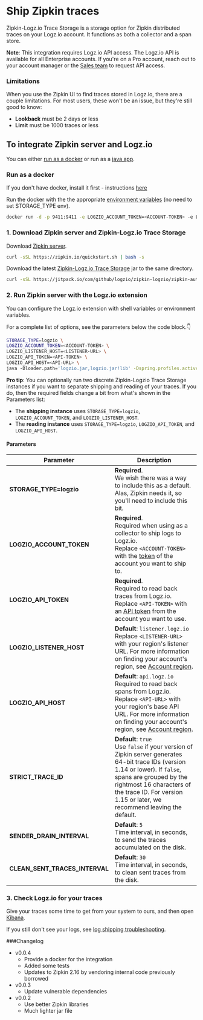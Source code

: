 # Ship Zipkin traces

Zipkin-Logz.io Trace Storage is a storage option for Zipkin distributed traces on your Logz.io account.
It functions as both a collector and a span store.

**Note**:
  This integration requires Logz.io API access.
  The Logz.io API is available for all Enterprise accounts.
  If you're on a Pro account, reach out to your account manager or the <a class="intercom-launch" href="mailto:sales@logz.io">Sales team</a> to request API access.

### Limitations

When you use the Zipkin UI to find traces stored in Logz.io, there are a couple limitations.
For most users, these won't be an issue, but they're still good to know:

* **Lookback** must be 2 days or less
* **Limit** must be 1000 traces or less

## To integrate Zipkin server and Logz.io

You can either [run as a docker](#run-as-a-docker) or run as a [java app](#1-download-zipkin-server-and-zipkin-logzio-trace-storage).

### Run as a docker

If you don't have docker, install it first - instructions [here](http://docs.docker.com/engine/installation/)

Run the docker with the the appropriate [environment variables](#parameters) (no need to set STORAGE_TYPE env).
```bash
docker run -d -p 9411:9411 -e LOGZIO_ACCOUNT_TOKEN=<ACCOUNT-TOKEN> -e LOGZIO_API_TOKEN=<API-TOKEN> logzio/zipkin 
```


### 1. Download Zipkin server and Zipkin-Logz.io Trace Storage

Download [Zipkin server](https://search.maven.org/remote_content?g=io.zipkin&a=zipkin-server&v=LATEST&c=exec).

```bash
curl -sSL https://zipkin.io/quickstart.sh | bash -s
```

Download the latest [Zipkin-Logz.io Trace Storage](https://jitpack.io/#logzio/zipkin-logzio) jar to the same directory.
```bash
curl -sSL https://jitpack.io/com/github/logzio/zipkin-logzio/zipkin-autoconfigure-storage-logzio/master-SNAPSHOT/zipkin-autoconfigure-storage-logzio-master-SNAPSHOT-module.jar > logzio.jar
```

### 2. Run Zipkin server with the Logz.io extension

You can configure the Logz.io extension with shell variables or environment variables.

For a complete list of options, see the parameters below the code block.👇

```bash
STORAGE_TYPE=logzio \
LOGZIO_ACCOUNT_TOKEN=<ACCOUNT-TOKEN> \
LOGZIO_LISTENER_HOST=<LISTENER-URL> \
LOGZIO_API_TOKEN=<API-TOKEN> \
LOGZIO_API_HOST=<API-URL> \
java -Dloader.path='logzio.jar,logzio.jar!lib' -Dspring.profiles.active=logzio -cp zipkin.jar org.springframework.boot.loader.PropertiesLauncher
```

**Pro tip**:
You can optionally run two discrete Zipkin-Logzio Trace Storage instances if you want to separate shipping and reading of your traces.
If you do, then the required fields change a bit from what's shown in the Parameters list:

* The **shipping instance** uses `STORAGE_TYPE=logzio`, `LOGZIO_ACCOUNT_TOKEN`, and `LOGZIO_LISTENER_HOST`.
* The **reading instance** uses `STORAGE_TYPE=logzio`, `LOGZIO_API_TOKEN`, and `LOGZIO_API_HOST`.

#### Parameters

| Parameter | Description |
|---|---|
| **STORAGE_TYPE=logzio** | **Required**. <br> We wish there was a way to include this as a default. Alas, Zipkin needs it, so you'll need to include this bit. |
| **LOGZIO_ACCOUNT_TOKEN** | **Required**. <br> Required when using as a collector to ship logs to Logz.io. <br> Replace `<ACCOUNT-TOKEN>` with the [token](https://app.logz.io/#/dashboard/settings/general) of the account you want to ship to. |
| **LOGZIO_API_TOKEN** | **Required**. <br> Required to read back traces from Logz.io. <br> Replace `<API-TOKEN>` with an [API token](https://app.logz.io/#/dashboard/settings/api-tokens) from the account you want to use. |
| **LOGZIO_LISTENER_HOST** | **Default**: `listener.logz.io` <br> Replace `<LISTENER-URL>` with your region's listener URL. For more information on finding your account's region, see [Account region](https://docs.logz.io/user-guide/accounts/account-region.html). |
| **LOGZIO_API_HOST** | **Default**: `api.logz.io` <br> Required to read back spans from Logz.io. <br> Replace `<API-URL>` with your region's base API URL. For more information on finding your account's region, see [Account region](https://docs.logz.io/user-guide/accounts/account-region.html). |
| **STRICT_TRACE_ID** | **Default**: `true` <br> Use `false` if your version of Zipkin server generates 64-bit trace IDs (version 1.14 or lower). If `false`, spans are grouped by the rightmost 16 characters of the trace ID. For version 1.15 or later, we recommend leaving the default. |
| **SENDER_DRAIN_INTERVAL** |  **Default**: `5` <br> Time interval, in seconds, to send the traces accumulated on the disk. |
| **CLEAN_SENT_TRACES_INTERVAL** | **Default**: `30` <br> Time interval, in seconds, to clean sent traces from the disk. |

### 3. Check Logz.io for your traces

Give your traces some time to get from your system to ours, and then open [Kibana](https://app.logz.io/#/dashboard/kibana).

If you still don't see your logs, see [log shipping troubleshooting](https://docs.logz.io/user-guide/log-shipping/log-shipping-troubleshooting.html).


###Changelog
- v0.0.4
  * Provide a docker for the integration
  * Added some tests
  * Updates to Zipkin 2.16 by vendoring internal code previously borrowed
- v0.0.3
  * Update vulnerable dependencies 
- v0.0.2
  * Use better Zipkin libraries
  * Much lighter jar file